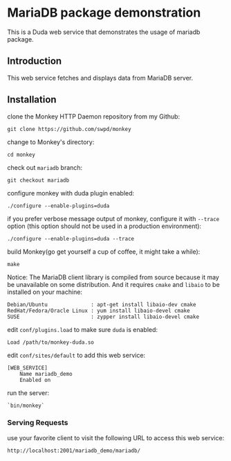 MariaDB package demonstration
=============================

This is a Duda web service that demonstrates the usage of mariadb package.

## Introduction ##
This web service fetches and displays data from MariaDB server.

## Installation ##
clone the Monkey HTTP Daemon repository from my Github:

    git clone https://github.com/swpd/monkey

change to Monkey's directory:

    cd monkey

check out `mariadb` branch:

    git checkout mariadb

configure monkey with duda plugin enabled:

    ./configure --enable-plugins=duda

if you prefer verbose message output of monkey, configure it with `--trace` option
(this option should not be used in a production environment):

    ./configure --enable-plugins=duda --trace

build Monkey(go get yourself a cup of coffee, it might take a while):

    make

Notice: The MariaDB client library is compiled from source because it may be
unavailable on some distribution. And it requires `cmake` and `libaio` to be
installed on your machine:

    Debian/Ubuntu              : apt-get install libaio-dev cmake
    RedHat/Fedora/Oracle Linux : yum install libaio-devel cmake
    SUSE                       : zypper install libaio-devel cmake

edit `conf/plugins.load` to make sure `duda` is enabled:

    Load /path/to/monkey-duda.so

edit `conf/sites/default` to add this web service:

    [WEB_SERVICE]
        Name mariadb_demo
        Enabled on

run the server:

    `bin/monkey`

### Serving Requests ###
use your favorite client to visit the following URL to access this web service:

    http://localhost:2001/mariadb_demo/mariadb/

